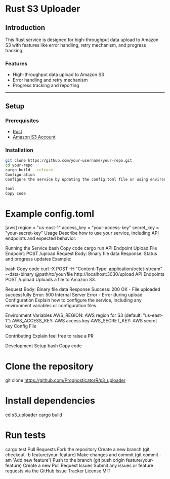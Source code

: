 # Rust S3 Uploader

## Introduction

This Rust service is designed for high-throughput data upload to Amazon S3 with features like error handling, retry mechanism, and progress tracking.

### Features

- High-throughput data upload to Amazon S3
- Error handling and retry mechanism
- Progress tracking and reporting

---

## Setup

### Prerequisites

- [Rust](https://www.rust-lang.org/tools/install)
- [Amazon S3 Account](https://aws.amazon.com/s3/)

### Installation

```bash
git clone https://github.com/your-username/your-repo.git
cd your-repo
cargo build --release
Configuration
Configure the service by updating the config.toml file or using environment variables.

toml
Copy code
```

# Example config.toml

[aws]
region = "us-east-1"
access_key = "your-access-key"
secret_key = "your-secret-key"
Usage
Describe how to use your service, including API endpoints and expected behavior.

Running the Service
bash
Copy code
cargo run
API Endpoint
Upload File
Endpoint: POST /upload
Request Body: Binary file data
Response: Status and progress updates
Example:

bash
Copy code
curl -X POST -H "Content-Type: application/octet-stream" --data-binary @path/to/your/file http://localhost:3030/upload
API Endpoints
POST /upload
Uploads a file to Amazon S3.

Request
Body: Binary file data
Response
Success: 200 OK - File uploaded successfully
Error: 500 Internal Server Error - Error during upload
Configuration
Explain how to configure the service, including any environment variables or configuration files.

Environment Variables
AWS_REGION: AWS region for S3 (default: "us-east-1")
AWS_ACCESS_KEY: AWS access key
AWS_SECRET_KEY: AWS secret key
Config File

Contributing
Explain feel free to raise a PR

Development Setup
bash
Copy code

# Clone the repository
git clone https://github.com/PrognosticatorR/s3_uploader

# Install dependencies
cd s3_uploader
cargo build

# Run tests
cargo test
Pull Requests
Fork the repository
Create a new branch (git checkout -b feature/your-feature)
Make changes and commit (git commit -am 'Add new feature')
Push to the branch (git push origin feature/your-feature)
Create a new Pull Request
Issues
Submit any issues or feature requests via the GitHub Issue Tracker
License
MIT